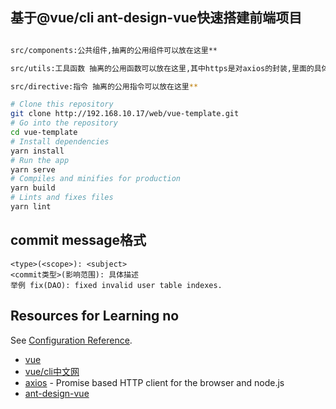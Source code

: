 ## 基于@vue/cli ant-design-vue快速搭建前端项目 #


```bash

src/components:公共组件,抽离的公用组件可以放在这里**

src/utils:工具函数 抽离的公用函数可以放在这里,其中https是对axios的封装,里面的具体的逻辑需要根据业务逻辑**

src/directive:指令 抽离的公用指令可以放在这里**

```


```bash
# Clone this repository
git clone http://192.168.10.17/web/vue-template.git
# Go into the repository
cd vue-template
# Install dependencies
yarn install
# Run the app
yarn serve
# Compiles and minifies for production
yarn build
# Lints and fixes files
yarn lint
```

## commit message格式
```
<type>(<scope>): <subject>
<commit类型>(影响范围): 具体描述
举例 fix(DAO): fixed invalid user table indexes.
```


## Resources for Learning no

See [Configuration Reference](https://cli.vuejs.org/config/).
- [vue](https://cn.vuejs.org/v2/guide/) 
- [vue/cli中文网](https://cli.vuejs.org/zh/guide/) 
- [axios](http://www.axios-js.com/docs) - Promise based HTTP client for the browser and node.js
- [ant-design-vue](https://1x.antdv.com/docs/vue/getting-started-cn/) 

